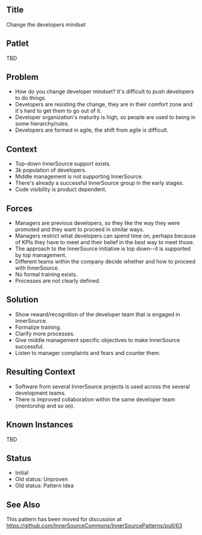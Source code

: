 ## Title

Change the developers mindset

## Patlet

TBD

## Problem  

* How do you change developer mindset? It's difficult to push developers to do things.
* Developers are resisting the change, they are in their comfort zone and it's hard to get them to go out of it.
* Developer organization's maturity is high, so people are used to being in some hierarchy/rules.
* Developers are formed in agile, the shift from agile is difficult.

## Context

* Top-down InnerSource support exists.
* 3k population of developers.
* Middle management is not supporting InnerSource.
* There's already a successful InnerSource group in the early stages.
* Code visibility is product dependent.

## Forces  

* Managers are previous developers, so they like the way they were promoted and they want to proceed in similar ways.
* Managers restrict what developers can spend time on, perhaps because of KPIs they have to meet and their belief in the best way to meet those.
* The approach to the InnerSource initiative is top down--it is supported by top management.
* Different teams within the company decide whether and how to proceed with InnerSource.
* No formal training exists.
* Processes are not clearly defined.

## Solution  

* Show reward/recognition of the developer team that is engaged in InnerSource.
* Formalize training.
* Clarify more processes.
* Give middle management specific objectives to make InnerSource successful.
* Listen to manager complaints and fears and counter them.

## Resulting Context

* Software from several InnerSource projects is used across the several development teams.
* There is improved collaboration within the same developer team (mentorship and so on).

## Known Instances

TBD

## Status  

* Initial
* Old status: Unproven
* Old status: Pattern Idea

## See Also

This pattern has been moved for discussion at
https://github.com/InnerSourceCommons/InnerSourcePatterns/pull/63

